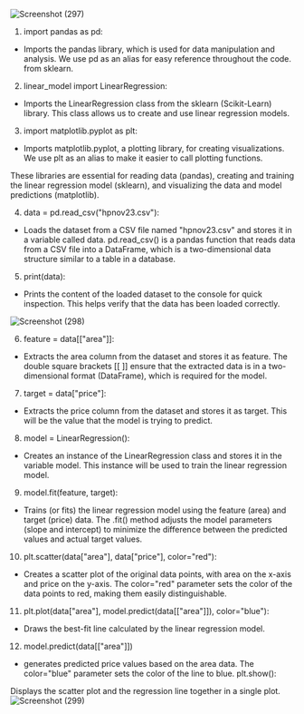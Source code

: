 ![Screenshot (297)](https://github.com/user-attachments/assets/afe2fa57-7a68-45fd-a57e-af9c9a13fdd8)

1) import pandas as pd:
- Imports the pandas library, which is used for data manipulation and analysis.
We use pd as an alias for easy reference throughout the code.
from sklearn.

2) linear_model import LinearRegression:
- Imports the LinearRegression class from the sklearn (Scikit-Learn) library.
This class allows us to create and use linear regression models.

3) import matplotlib.pyplot as plt:
- Imports matplotlib.pyplot, a plotting library, for creating visualizations.
We use plt as an alias to make it easier to call plotting functions.

These libraries are essential for reading data (pandas), creating and training the linear regression model (sklearn), and visualizing the data and model predictions (matplotlib).

4) data = pd.read_csv("hpnov23.csv"):
- Loads the dataset from a CSV file named "hpnov23.csv" and stores it in a variable called data.
pd.read_csv() is a pandas function that reads data from a CSV file into a DataFrame, which is a two-dimensional data structure similar to a table in a database.

5) print(data):
- Prints the content of the loaded dataset to the console for quick inspection.
This helps verify that the data has been loaded correctly.

![Screenshot (298)](https://github.com/user-attachments/assets/bc0eeff1-4523-4fa0-be9d-e2654129b1b3)

6) feature = data[["area"]]:
- Extracts the area column from the dataset and stores it as feature.
The double square brackets [[ ]] ensure that the extracted data is in a two-dimensional format (DataFrame), which is required for the model.

7) target = data["price"]:
- Extracts the price column from the dataset and stores it as target.
This will be the value that the model is trying to predict.

8) model = LinearRegression():
- Creates an instance of the LinearRegression class and stores it in the variable model.
This instance will be used to train the linear regression model.

9) model.fit(feature, target):
- Trains (or fits) the linear regression model using the feature (area) and target (price) data.
The .fit() method adjusts the model parameters (slope and intercept) to minimize the difference between the predicted values and actual target values.

10) plt.scatter(data["area"], data["price"], color="red"):
- Creates a scatter plot of the original data points, with area on the x-axis and price on the y-axis.
The color="red" parameter sets the color of the data points to red, making them easily distinguishable.

11) plt.plot(data["area"], model.predict(data[["area"]]), color="blue"):
- Draws the best-fit line calculated by the linear regression model.

12) model.predict(data[["area"]])
- generates predicted price values based on the area data.
The color="blue" parameter sets the color of the line to blue.
plt.show():

Displays the scatter plot and the regression line together in a single plot.
![Screenshot (299)](https://github.com/user-attachments/assets/e716e34d-ba58-468f-aab6-9a101b2e2fab)
